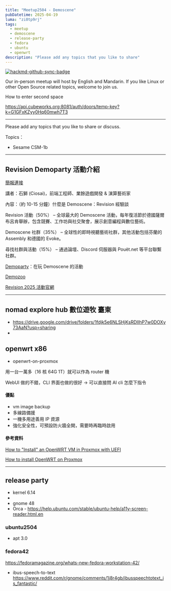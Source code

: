 ```yaml
---
title: "Meetup2504 - Demoscene"
pubDatetime: 2025-04-19
luma: "zi0tp9rj"
tags:
  - meetup
  - demoscene
  - release-party
  - fedora
  - ubuntu
  - openwrt
description: "Please add any topics that you like to share"
---
```


[![hackmd-github-sync-badge](https://hackmd.io/gQ5X7PN0RN6zVD1KqpZEoQ/badge)](https://hackmd.io/gQ5X7PN0RN6zVD1KqpZEoQ)


Our in-person meetup will host by English and Mandarin.
If you like Linux or other Open Source related topics, welcome to join us.

How to enter second space

https://api.cubeworks.org:8081/auth/doors/temp-key?k=G1GFxKZyy0Hq60mwh7T3


---
Please add any topics that you like to share or discuss.

Topics：
- Sesame CSM-1b

---

## Revision Demoparty 活動介紹

[簡報連接](https://typst.app/project/rOfy3jeKGiMWP3zd604Z0Y)

講者：石獅 (Ciosai)，前端工程師、業餘遊戲開發 & 演算藝術家

內容：（約 10-15 分鐘）什麼是 Demoscene：Revision 經驗談

Revision 活動（50%） – 全球最大的 Demoscene 活動，每年復活節於德國薩爾布呂肯舉辦，包含競賽、工作坊與社交聚會，展示創意編程與數位藝術。

Demoscene 社群（35%） – 全球性的即時視聽藝術社群，其他活動包括芬蘭的 Assembly 和德國的 Evoke。

尋找社群與活動（15%） – 通過論壇、Discord 伺服器與 Pouët.net 等平台聯繫社群。

[Demoparty](https://www.demoparty.net/)：在玩 Demoscene 的活動

[Demozoo](https://demozoo.org/)

[Revision 2025 活動官網](https://2025.revision-party.net/)


---
## nomad explore hub 數位遊牧 臺東

- https://drive.google.com/drive/folders/1fdjk5e6NLSHjKsRDIIhP7w0DOXy73AaN?usp=sharing
- 



## openwrt x86

- openwrt-on-proxmox

用一台一萬多（16 核 64G 1T）就可以作為 router 機

WebUI 做的不錯，CLI 界面也做的很好 → 可以直接問 AI cli 怎麼下指令
#### 優點
- vm image backup
- 多線路備援
- 一機多用途善用 IP 資源
- 強化安全性，可預設防火牆全開，需要時再臨時啟用

#### 參考資料

[How to "Install" an OpenWRT VM in Proxmox with UEFI](https://gist.github.com/ryuheechul/e829b7846a965638deeb122bdd0b403c)

[ How to install OpenWRT on Proxmox ](https://www.youtube.com/watch?v=8RoYUsNe4gE)

---

## release party



* kernel 6.14
* 
* gnome 48
* Orca - https://help.ubuntu.com/stable/ubuntu-help/a11y-screen-reader.html.en

### ubuntu2504

* apt 3.0


### fedora42

https://fedoramagazine.org/whats-new-fedora-workstation-42/

* ibus-speech-to-text
https://www.reddit.com/r/gnome/comments/1j8r4gb/ibusspeechtotext_is_fantastic/



